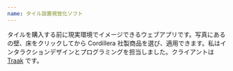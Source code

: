 ```yaml
---
name: タイル設置視覚化ソフト
---
```



タイルを購入する前に現実環境でイメージできるウェブアプリです。写真にあるの壁、床をクリックしてから Cordillera 社製商品を選び、適用できます。私はインタラクションデザインとプログラミングを担当しました。クライアントは [Traak][1] です。

[1]: http://traak.cl/
